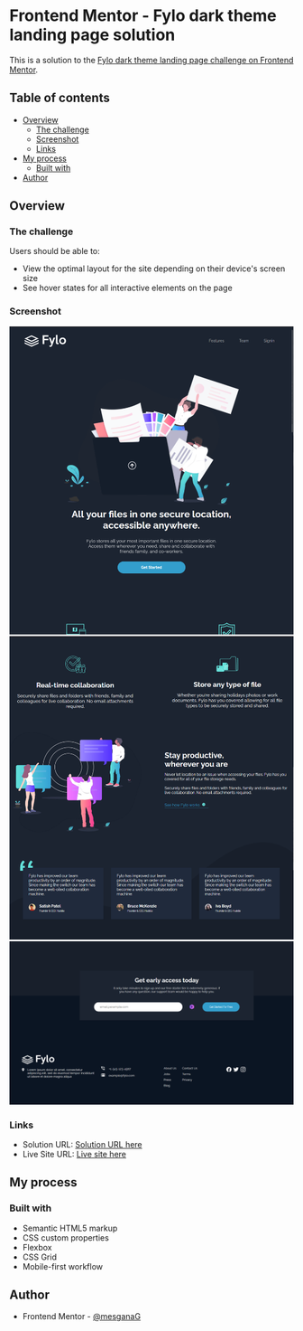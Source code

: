 # Frontend Mentor - Fylo dark theme landing page solution

This is a solution to the [Fylo dark theme landing page challenge on Frontend Mentor](https://www.frontendmentor.io/challenges/fylo-dark-theme-landing-page-5ca5f2d21e82137ec91a50fd).

## Table of contents

- [Overview](#overview)
  - [The challenge](#the-challenge)
  - [Screenshot](#screenshot)
  - [Links](#links)
- [My process](#my-process)
  - [Built with](#built-with)
- [Author](#author)

## Overview

### The challenge

Users should be able to:

- View the optimal layout for the site depending on their device's screen size
- See hover states for all interactive elements on the page

### Screenshot

![](/design/Screenshot%202023-07-12%20200341.png)
![](/design/Screenshot%202023-07-12%20200403.png)
![](/design/Screenshot%202023-07-12%20202200.png)


### Links

- Solution URL: [Solution URL here](https://github.com/mesganaG/fylo-landing-page.git)
- Live Site URL: [Live site here](https://mesganag.github.io/fylo-landing-page/)

## My process

### Built with

- Semantic HTML5 markup
- CSS custom properties
- Flexbox
- CSS Grid
- Mobile-first workflow
## Author

- Frontend Mentor - [@mesganaG](https://www.frontendmentor.io/profile/mesganaG)
